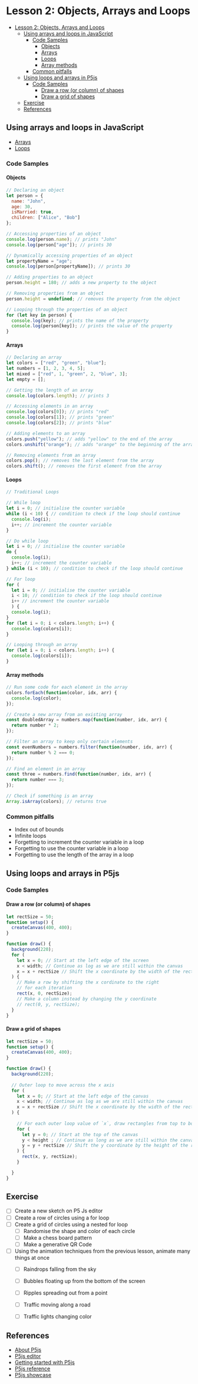 # Lesson 2: Objects, Arrays and Loops
- [Lesson 2: Objects, Arrays and Loops](#lesson-2-objects-arrays-and-loops)
  - [Using arrays and loops in JavaScript](#using-arrays-and-loops-in-javascript)
    - [Code Samples](#code-samples)
      - [Objects](#objects)
      - [Arrays](#arrays)
      - [Loops](#loops)
      - [Array methods](#array-methods)
    - [Common pitfalls](#common-pitfalls)
  - [Using loops and arrays in P5js](#using-loops-and-arrays-in-p5js)
    - [Code Samples](#code-samples-1)
      - [Draw a row (or column) of shapes](#draw-a-row-or-column-of-shapes)
      - [Draw a grid of shapes](#draw-a-grid-of-shapes)
  - [Exercise](#exercise)
  - [References](#references)

## Using arrays and loops in JavaScript
- [Arrays](https://developer.mozilla.org/en-US/docs/Web/JavaScript/Reference/Global_Objects/Array)
- [Loops](https://developer.mozilla.org/en-US/docs/Web/JavaScript/Guide/Loops_and_iteration)

### Code Samples

#### Objects
```javascript
// Declaring an object
let person = {
  name: "John",
  age: 30,
  isMarried: true,
  children: ["Alice", "Bob"]
};

// Accessing properties of an object
console.log(person.name); // prints "John"
console.log(person["age"]); // prints 30

// Dynamically accessing properties of an object
let propertyName = "age";
console.log(person[propertyName]); // prints 30

// Adding properties to an object
person.height = 180; // adds a new property to the object

// Removing properties from an object
person.height = undefined; // removes the property from the object

// Looping through the properties of an object
for (let key in person) {
  console.log(key); // prints the name of the property
  console.log(person[key]); // prints the value of the property
}

```

#### Arrays
```javascript
// Declaring an array
let colors = ["red", "green", "blue"];
let numbers = [1, 2, 3, 4, 5];
let mixed = ["red", 1, "green", 2, "blue", 3];
let empty = [];

// Getting the length of an array
console.log(colors.length); // prints 3

// Accessing elements in an array
console.log(colors[0]); // prints "red"
console.log(colors[1]); // prints "green"
console.log(colors[2]); // prints "blue"

// Adding elements to an array
colors.push("yellow"); // adds "yellow" to the end of the array
colors.unshift("orange"); // adds "orange" to the beginning of the array

// Removing elements from an array
colors.pop(); // removes the last element from the array
colors.shift(); // removes the first element from the array
```

#### Loops

```javascript
// Traditional Loops

// While loop
let i = 0; // initialise the counter variable
while (i < 10) { // condition to check if the loop should continue
  console.log(i);
  i++; // increment the counter variable
}

// Do while loop
let i = 0; // initialise the counter variable
do {
  console.log(i);
  i++; // increment the counter variable
} while (i < 10); // condition to check if the loop should continue

// For loop
for (
  let i = 0; // initialise the counter variable
  i < 10; // condition to check if the loop should continue
  i++ // increment the counter variable
  ) {
  console.log(i);
}
for (let i = 0; i < colors.length; i++) {
  console.log(colors[i]);
}

// Looping through an array
for (let i = 0; i < colors.length; i++) {
  console.log(colors[i]);
}
```
#### Array methods
```javascript
// Run some code for each element in the array
colors.forEach(function(color, idx, arr) {
  console.log(color);
});

// Create a new array from an existing array
const doubledArray = numbers.map(function(number, idx, arr) {
  return number * 2;
});

// Filter an array to keep only certain elements
const evenNumbers = numbers.filter(function(number, idx, arr) {
  return number % 2 === 0;
});

// Find an element in an array
const three = numbers.find(function(number, idx, arr) {
  return number === 3;
});

// Check if something is an array
Array.isArray(colors); // returns true

```


### Common pitfalls
- Index out of bounds
- Infinite loops
- Forgetting to increment the counter variable in a loop
- Forgetting to use the counter variable in a loop
- Forgetting to use the length of the array in a loop

## Using loops and arrays in P5js

### Code Samples

#### Draw a row (or column) of shapes

```javascript
let rectSize = 50;
function setup() {
  createCanvas(400, 400);
}

function draw() {
  background(220);
  for (
    let x = 0; // Start at the left edge of the screen
    x < width; // Continue as log as we are still within the canvas
    x = x + rectSize // Shift the x coordinate by the width of the rectangle each iteration
  ) {
    // Make a row by shifting the x cordinate to the right
    // for each iteration
    rect(x, 0, rectSize);
    // Make a column instead by changing the y coordinate
    // rect(0, y, rectSize);
  }
}
```


#### Draw a grid of shapes

```javascript
let rectSize = 50;
function setup() {
  createCanvas(400, 400);
}

function draw() {
  background(220);
  
  // Outer loop to move across the x axis
  for (
    let x = 0; // Start at the left edge of the canvas
    x < width; // Continue as log as we are still within the canvas
    x = x + rectSize // Shift the x coordinate by the width of the rectangle each iteration
  ) {
    
    // For each outer loop value of `x`, draw rectangles from top to bottom
    for (
      let y = 0; // Start at the top of the canvas
      y < height ; // Continue as long as we are still within the canvas
      y = y + rectSize // Shift the y coordinate by the height of the rectangle each iteration
    ) {
      rect(x, y, rectSize);
    }

  }
}
```





## Exercise
- [ ] Create a new sketch on P5 Js editor
- [ ] Create a row of circles using a for loop
- [ ] Create a grid of circles using a nested for loop
  - [ ] Randomise the shape and color of each circle
  - [ ] Make a chess board pattern
  - [ ] Make a generative QR Code
- [ ] Using the animation techniques from the previous lesson, animate many things at once
  - [ ] Raindrops falling from the sky
  - [ ] Bubbles floating up from the bottom of the screen
  - [ ] Ripples spreading out from a point
  - [ ] Traffic moving along a road
  - [ ] Traffic lights changing color


## References
- [About P5js](https://p5js.org)
- [P5js editor](https://editor.p5js.org/)
- [Getting started with P5js](https://p5js.org/get-started/)
- [P5js reference](https://p5js.org/reference/)
- [P5js showcase](https://p5js.org/showcase/)
